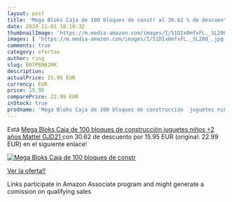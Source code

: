 ```yaml
---
layout: post
title: 'Mega Bloks Caja de 100 bloques de constr al 30.62 % de descuento'
date: 2020-11-01 18:10:32
thumbnailImage: 'https://m.media-amazon.com/images/I/51DIx0mfxFL._SL200_.jpg'
images: [ 'https://m.media-amazon.com/images/I/51DIx0mfxFL._SL200_.jpg' ]
comments: true
category: ofertas
author: ring
slug: B07P6N62RK
description:
actualPrice: 15.95 EUR
currency: EUR
price: 15.95
comparePrice: 22.99 EUR
inStock: true
prodname: 'Mega Bloks Caja de 100 bloques de construcción  juguetes niños +2 años  Mattel GJD21 '
---
```


Está [Mega Bloks Caja de 100 bloques de construcción  juguetes niños +2 años  Mattel GJD21 ](https://www.amazon.es/dp/B07P6N62RK/?tag=tolees-21) con 30.62 de descuento por 15.95 EUR (original: 22.99 EUR) en el siguiente enlace!

[![Mega Bloks Caja de 100 bloques de constr](https://m.media-amazon.com/images/I/51DIx0mfxFL._SL200_.jpg)](https://www.amazon.es/dp/B07P6N62RK/?tag=tolees-21)

[Ver la oferta!!](https://www.amazon.es/dp/B07P6N62RK/?tag=tolees-21)

Links participate in Amazon Associate program and might generate a comission on qualifying sales


